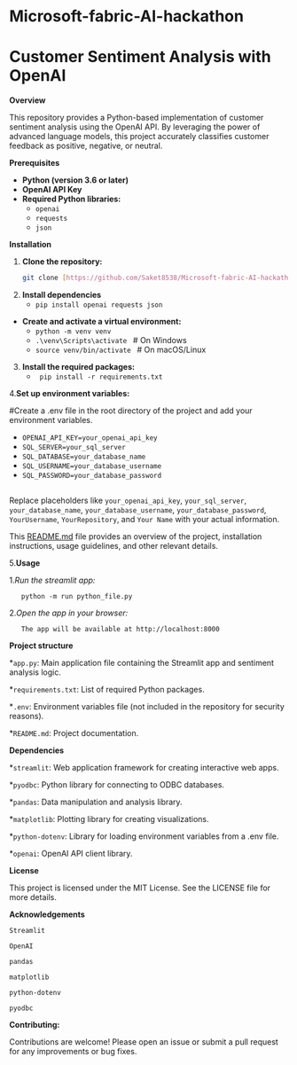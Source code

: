 # Microsoft-fabric-AI-hackathon
# Customer Sentiment Analysis with OpenAI

**Overview**

This repository provides a Python-based implementation of customer sentiment analysis using the OpenAI API. By leveraging the power of advanced language models, this project accurately classifies customer feedback as positive, negative, or neutral.

**Prerequisites**

* **Python (version 3.6 or later)**
* **OpenAI API Key**
* **Required Python libraries:**
  * `openai`
  * `requests`
  * `json`


**Installation**

1. **Clone the repository:**
   ```bash
   git clone [https://github.com/Saket8538/Microsoft-fabric-AI-hackathon.git](https://github.com/Saket8538/Microsoft-fabric-AI-hackathon.git)

2. **Install dependencies**
   * `pip install openai requests json`

* **Create and activate a virtual environment:**
  * `python -m venv venv`
  * `.\venv\Scripts\activate ` # On Windows
  * `source venv/bin/activate ` # On macOS/Linux

3. **Install the required packages:**
   * ` pip install -r requirements.txt`

4.**Set up environment variables:**

#Create a .env file in the root directory of the project and add your environment variables.

* `OPENAI_API_KEY=your_openai_api_key`
* `SQL_SERVER=your_sql_server`
* `SQL_DATABASE=your_database_name`
* `SQL_USERNAME=your_database_username`
* `SQL_PASSWORD=your_database_password`

##
Replace placeholders like `your_openai_api_key`, `your_sql_server`, `your_database_name`, `your_database_username`, `your_database_password`, `YourUsername`, `YourRepository`, and `Your Name` with your actual information. 

This [README.md](http://_vscodecontentref_/1) file provides an overview of the project, installation instructions, usage guidelines, and other relevant details.

5.**Usage**
  
   1.*Run the streamlit app:*
      
       python -m run python_file.py
    
   2.*Open the app in your browser:*
       
       The app will be available at http://localhost:8000

**Project structure**

*`app.py`: Main application file containing the Streamlit app and sentiment analysis logic.

*`requirements.txt`: List of required Python packages.

*`.env`: Environment variables file (not included in the repository for security reasons).

*`README.md`: Project documentation.

**Dependencies**

*`streamlit`: Web application framework for creating interactive web apps.

*`pyodbc`: Python library for connecting to ODBC databases.

*`pandas`: Data manipulation and analysis library.

*`matplotlib`: Plotting library for creating visualizations.

*`python-dotenv`: Library for loading environment variables from a .env file.

*`openai`: OpenAI API client library.

**License**

This project is licensed under the MIT License. See the LICENSE file for more details.

**Acknowledgements**

`Streamlit`

`OpenAI`

`pandas`

`matplotlib`

`python-dotenv`

`pyodbc`

**Contributing:**

Contributions are welcome! Please open an issue or submit a pull request for any improvements or bug fixes.
